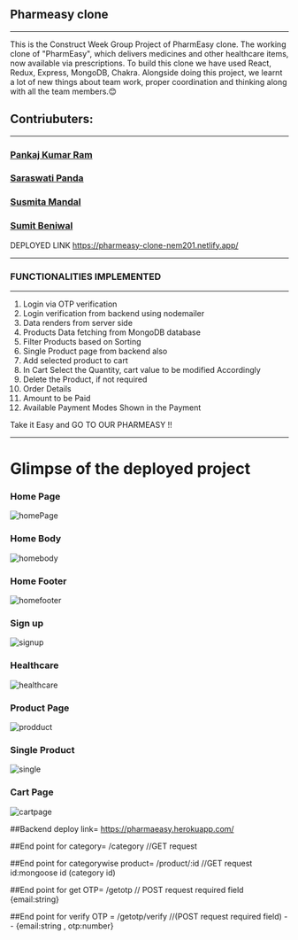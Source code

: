 ## Pharmeasy clone
<hr/>

This is the Construct Week Group Project of PharmEasy clone. The working clone of "PharmEasy", which delivers medicines and other healthcare items, now available via prescriptions. To build this clone we have used React, Redux, Express, MongoDB, Chakra. Alongside doing this project, we learnt a lot of new things about team work, proper coordination and thinking along with all the team members.😊

<h2>Contriubuters:</h2><hr/>
<h3><a href="https://github.com/Pankaj1947">Pankaj Kumar Ram</a></h3>
<h3><a href="https://github.com/Saraswati121">Saraswati Panda</a></h3>
<h3><a href="https://github.com/Susmita549">Susmita Mandal</a></h3>
<h3><a href="https://github.com/SumitB1412">Sumit Beniwal</a></h3>

DEPLOYED LINK
https://pharmeasy-clone-nem201.netlify.app/
<hr/>

<h3>FUNCTIONALITIES IMPLEMENTED</h3>
<hr/>

1. Login via OTP verification
2. Login verification from backend using nodemailer
3. Data renders from server side
4. Products Data fetching from MongoDB database
5. Filter Products based on Sorting
6. Single Product page from backend also
7. Add selected product to cart
8. In Cart Select the Quantity, cart value to be modified Accordingly
9. Delete the Product, if not required
10. Order Details
11. Amount to be Paid
12. Available Payment Modes Shown in the Payment

Take it Easy and GO TO OUR PHARMEASY !!
<hr/>

<h1>Glimpse of the deployed project</h1>

<h3>Home Page</h3>
<img src="https://github.com/Saraswati121/imported-existence-8823/blob/main/frontend/public/Home%20Page.png?raw=true" alt="homePage"/>

<h3>Home Body</h3>
<img src="https://github.com/Saraswati121/imported-existence-8823/blob/main/frontend/public/Home%20Page%20Body.png?raw=true" alt="homebody"/>

<h3>Home Footer</h3>
<img src="https://github.com/Saraswati121/imported-existence-8823/blob/main/frontend/public/Home%20Page%20Footer.png?raw=true" alt="homefooter"/>

<h3>Sign up</h3>
<img src="https://github.com/Saraswati121/imported-existence-8823/blob/main/frontend/public/Signup%20Page.png?raw=true" alt="signup"/>

<h3>Healthcare</h3>
<img src="https://github.com/Saraswati121/imported-existence-8823/blob/main/frontend/public/HealthCare%20Page.png?raw=true" alt="healthcare"/>

<h3>Product Page</h3>
<img src="https://github.com/Saraswati121/imported-existence-8823/blob/main/frontend/public/Product%20Page.png?raw=true" alt="prodduct"/>

<h3>Single Product</h3>
<img src="https://github.com/Saraswati121/imported-existence-8823/blob/main/frontend/public/Single%20Product%20Page.png?raw=true" alt="single"/>

<h3>Cart Page</h3>
<img src="https://github.com/Saraswati121/imported-existence-8823/blob/main/frontend/public/Cart%20Page.png?raw=true" alt="cartpage"/>




##Backend deploy link= https://pharmaeasy.herokuapp.com/


##End point for category= /category         //GET request

##End point for categorywise product= /product/:id    //GET request id:mongoose id (category id)

##End point for get OTP= /getotp       // POST request required field  {email:string}

##End point for verify OTP = /getotp/verify    //(POST request required field) -- {email:string , otp:number}

